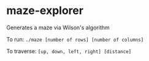 # maze-explorer
Generates a maze via Wilson's algorithm

To run: ```./maze [number of rows] [number of columns]```

To traverse: ```[up, down, left, right] [distance]```
